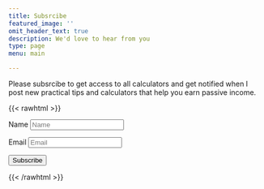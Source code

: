 ```yaml
---
title: Subsrcibe
featured_image: ''
omit_header_text: true
description: We'd love to hear from you
type: page
menu: main

---
```

Please subsrcibe to get access to all calculators and get notified when I post new practical tips and calculators that help you earn passive income.

{{< rawhtml  >}}

<!-- https://www.youtube.com/watch?v=vhHGGh0dB9Y -->
<link rel="stylesheet" href="/css/form.css">

<!-- https://docs.google.com/forms/d/e/1FAIpQLScwDNxxaXY5aDtgQkixfDywUMJ0Ulv_7MB64KX5_6uzwlDKmA/viewform?usp=sf_link -->
<script type="text/javascript">var submitted=false;</script>
<iframe name="hidden_iframe" id="hidden_iframe" style="display:none;" 
onload="if(submitted) {window.location='/thankyou';}"></iframe>



<form action="https://docs.google.com/forms/d/e/1FAIpQLScwDNxxaXY5aDtgQkixfDywUMJ0Ulv_7MB64KX5_6uzwlDKmA/formResponse" method="post" target="hidden_iframe" onsubmit="submitted=true">
  <label>Name</label>
        <input type="text" placeholder="Name" class="form-input" name="entry.583092208" required>

  <label>Email</label>
        <input type="email" placeholder="Email" class="form-input" name="entry.1721161526" required>

<input type="hidden" placeholder="Domain" class="form-input" name="entry.864329032" value="relaxedincome.com" >

   <button type="submit">Subscribe</button>
</form>


{{< /rawhtml  >}}